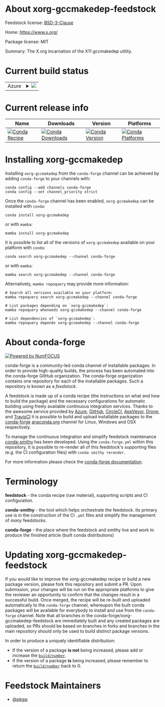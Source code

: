 About xorg-gccmakedep-feedstock
===============================

Feedstock license: [BSD-3-Clause](https://github.com/conda-forge/xorg-gccmakedep-feedstock/blob/main/LICENSE.txt)

Home: https://www.x.org/

Package license: MIT

Summary: The X.org incarnation of the X11 gccmakedep utility.

Current build status
====================


<table>
    
  <tr>
    <td>Azure</td>
    <td>
      <details>
        <summary>
          <a href="https://dev.azure.com/conda-forge/feedstock-builds/_build/latest?definitionId=2174&branchName=main">
            <img src="https://dev.azure.com/conda-forge/feedstock-builds/_apis/build/status/xorg-gccmakedep-feedstock?branchName=main">
          </a>
        </summary>
        <table>
          <thead><tr><th>Variant</th><th>Status</th></tr></thead>
          <tbody><tr>
              <td>linux_64</td>
              <td>
                <a href="https://dev.azure.com/conda-forge/feedstock-builds/_build/latest?definitionId=2174&branchName=main">
                  <img src="https://dev.azure.com/conda-forge/feedstock-builds/_apis/build/status/xorg-gccmakedep-feedstock?branchName=main&jobName=linux&configuration=linux%20linux_64_" alt="variant">
                </a>
              </td>
            </tr><tr>
              <td>osx_64</td>
              <td>
                <a href="https://dev.azure.com/conda-forge/feedstock-builds/_build/latest?definitionId=2174&branchName=main">
                  <img src="https://dev.azure.com/conda-forge/feedstock-builds/_apis/build/status/xorg-gccmakedep-feedstock?branchName=main&jobName=osx&configuration=osx%20osx_64_" alt="variant">
                </a>
              </td>
            </tr><tr>
              <td>win_64</td>
              <td>
                <a href="https://dev.azure.com/conda-forge/feedstock-builds/_build/latest?definitionId=2174&branchName=main">
                  <img src="https://dev.azure.com/conda-forge/feedstock-builds/_apis/build/status/xorg-gccmakedep-feedstock?branchName=main&jobName=win&configuration=win%20win_64_" alt="variant">
                </a>
              </td>
            </tr>
          </tbody>
        </table>
      </details>
    </td>
  </tr>
</table>

Current release info
====================

| Name | Downloads | Version | Platforms |
| --- | --- | --- | --- |
| [![Conda Recipe](https://img.shields.io/badge/recipe-xorg--gccmakedep-green.svg)](https://anaconda.org/conda-forge/xorg-gccmakedep) | [![Conda Downloads](https://img.shields.io/conda/dn/conda-forge/xorg-gccmakedep.svg)](https://anaconda.org/conda-forge/xorg-gccmakedep) | [![Conda Version](https://img.shields.io/conda/vn/conda-forge/xorg-gccmakedep.svg)](https://anaconda.org/conda-forge/xorg-gccmakedep) | [![Conda Platforms](https://img.shields.io/conda/pn/conda-forge/xorg-gccmakedep.svg)](https://anaconda.org/conda-forge/xorg-gccmakedep) |

Installing xorg-gccmakedep
==========================

Installing `xorg-gccmakedep` from the `conda-forge` channel can be achieved by adding `conda-forge` to your channels with:

```
conda config --add channels conda-forge
conda config --set channel_priority strict
```

Once the `conda-forge` channel has been enabled, `xorg-gccmakedep` can be installed with `conda`:

```
conda install xorg-gccmakedep
```

or with `mamba`:

```
mamba install xorg-gccmakedep
```

It is possible to list all of the versions of `xorg-gccmakedep` available on your platform with `conda`:

```
conda search xorg-gccmakedep --channel conda-forge
```

or with `mamba`:

```
mamba search xorg-gccmakedep --channel conda-forge
```

Alternatively, `mamba repoquery` may provide more information:

```
# Search all versions available on your platform:
mamba repoquery search xorg-gccmakedep --channel conda-forge

# List packages depending on `xorg-gccmakedep`:
mamba repoquery whoneeds xorg-gccmakedep --channel conda-forge

# List dependencies of `xorg-gccmakedep`:
mamba repoquery depends xorg-gccmakedep --channel conda-forge
```


About conda-forge
=================

[![Powered by
NumFOCUS](https://img.shields.io/badge/powered%20by-NumFOCUS-orange.svg?style=flat&colorA=E1523D&colorB=007D8A)](https://numfocus.org)

conda-forge is a community-led conda channel of installable packages.
In order to provide high-quality builds, the process has been automated into the
conda-forge GitHub organization. The conda-forge organization contains one repository
for each of the installable packages. Such a repository is known as a *feedstock*.

A feedstock is made up of a conda recipe (the instructions on what and how to build
the package) and the necessary configurations for automatic building using freely
available continuous integration services. Thanks to the awesome service provided by
[Azure](https://azure.microsoft.com/en-us/services/devops/), [GitHub](https://github.com/),
[CircleCI](https://circleci.com/), [AppVeyor](https://www.appveyor.com/),
[Drone](https://cloud.drone.io/welcome), and [TravisCI](https://travis-ci.com/)
it is possible to build and upload installable packages to the
[conda-forge](https://anaconda.org/conda-forge) [anaconda.org](https://anaconda.org/)
channel for Linux, Windows and OSX respectively.

To manage the continuous integration and simplify feedstock maintenance
[conda-smithy](https://github.com/conda-forge/conda-smithy) has been developed.
Using the ``conda-forge.yml`` within this repository, it is possible to re-render all of
this feedstock's supporting files (e.g. the CI configuration files) with ``conda smithy rerender``.

For more information please check the [conda-forge documentation](https://conda-forge.org/docs/).

Terminology
===========

**feedstock** - the conda recipe (raw material), supporting scripts and CI configuration.

**conda-smithy** - the tool which helps orchestrate the feedstock.
                   Its primary use is in the construction of the CI ``.yml`` files
                   and simplify the management of *many* feedstocks.

**conda-forge** - the place where the feedstock and smithy live and work to
                  produce the finished article (built conda distributions)


Updating xorg-gccmakedep-feedstock
==================================

If you would like to improve the xorg-gccmakedep recipe or build a new
package version, please fork this repository and submit a PR. Upon submission,
your changes will be run on the appropriate platforms to give the reviewer an
opportunity to confirm that the changes result in a successful build. Once
merged, the recipe will be re-built and uploaded automatically to the
`conda-forge` channel, whereupon the built conda packages will be available for
everybody to install and use from the `conda-forge` channel.
Note that all branches in the conda-forge/xorg-gccmakedep-feedstock are
immediately built and any created packages are uploaded, so PRs should be based
on branches in forks and branches in the main repository should only be used to
build distinct package versions.

In order to produce a uniquely identifiable distribution:
 * If the version of a package **is not** being increased, please add or increase
   the [``build/number``](https://docs.conda.io/projects/conda-build/en/latest/resources/define-metadata.html#build-number-and-string).
 * If the version of a package **is** being increased, please remember to return
   the [``build/number``](https://docs.conda.io/projects/conda-build/en/latest/resources/define-metadata.html#build-number-and-string)
   back to 0.

Feedstock Maintainers
=====================

* [@pkgw](https://github.com/pkgw/)

